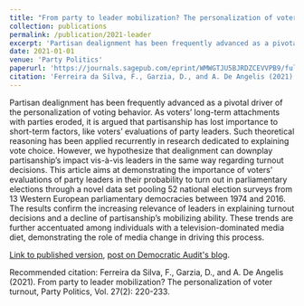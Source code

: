 ```yaml
---
title: "From party to leader mobilization? The personalization of voter turnout"
collection: publications
permalink: /publication/2021-leader
excerpt: 'Partisan dealignment has been frequently advanced as a pivotal driver of the personalization of voting behavior. As voters’ long-term attachments with parties eroded, it is argued that partisanship has lost importance to short-term factors, like voters’ evaluations of party leaders. Such theoretical reasoning has been applied recurrently in research dedicated to explaining vote choice. However, we hypothesize that dealignment can downplay partisanship’s impact vis-à-vis leaders in the same way regarding turnout decisions. This article aims at demonstrating the importance of voters’ evaluations of party leaders in their probability to turn out in parliamentary elections through a novel data set pooling 52 national election surveys from 13 Western European parliamentary democracies between 1974 and 2016. The results confirm the increasing relevance of leaders in explaining turnout decisions and a decline of partisanship’s mobilizing ability. These trends are further accentuated among individuals with a television-dominated media diet, demonstrating the role of media change in driving this process.'
date: 2021-01-01
venue: 'Party Politics'
paperurl: 'https://journals.sagepub.com/eprint/WMWGTJU5BJRDZCEVVPB9/full'
citation: 'Ferreira da Silva, F., Garzia, D., and A. De Angelis (2021). From party to leader mobilization? The personalization of voter turnout, Party Politics, Vol. 27(2): 220-233.'
---
```


Partisan dealignment has been frequently advanced as a pivotal driver of the personalization of voting behavior. As voters’ long-term attachments with parties eroded, it is argued that partisanship has lost importance to short-term factors, like voters’ evaluations of party leaders. Such theoretical reasoning has been applied recurrently in research dedicated to explaining vote choice. However, we hypothesize that dealignment can downplay partisanship’s impact vis-à-vis leaders in the same way regarding turnout decisions. This article aims at demonstrating the importance of voters’ evaluations of party leaders in their probability to turn out in parliamentary elections through a novel data set pooling 52 national election surveys from 13 Western European parliamentary democracies between 1974 and 2016. The results confirm the increasing relevance of leaders in explaining turnout decisions and a decline of partisanship’s mobilizing ability. These trends are further accentuated among individuals with a television-dominated media diet, demonstrating the role of media change in driving this process.

[Link to published version](https://journals.sagepub.com/eprint/WMWGTJU5BJRDZCEVVPB9/full), [post on Democratic Audit's blog](https://www.democraticaudit.com/2019/09/02/leader-evaluations-and-electoral-participation-the-personalisation-of-voter-turnout/).

Recommended citation: Ferreira da Silva, F., Garzia, D., and A. De Angelis (2021). From party to leader mobilization? The personalization of voter turnout, Party Politics, Vol. 27(2): 220-233.

